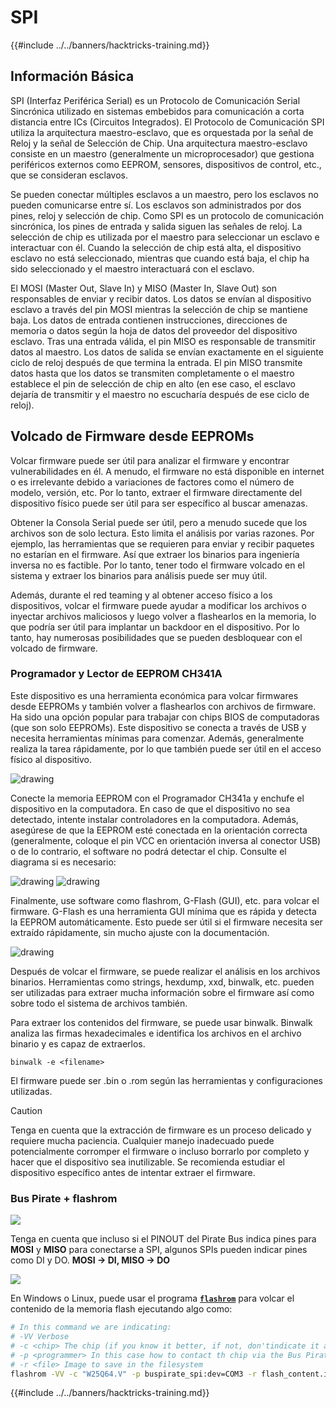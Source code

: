 # SPI

{{#include ../../banners/hacktricks-training.md}}

## Información Básica

SPI (Interfaz Periférica Serial) es un Protocolo de Comunicación Serial Sincrónica utilizado en sistemas embebidos para comunicación a corta distancia entre ICs (Circuitos Integrados). El Protocolo de Comunicación SPI utiliza la arquitectura maestro-esclavo, que es orquestada por la señal de Reloj y la señal de Selección de Chip. Una arquitectura maestro-esclavo consiste en un maestro (generalmente un microprocesador) que gestiona periféricos externos como EEPROM, sensores, dispositivos de control, etc., que se consideran esclavos.

Se pueden conectar múltiples esclavos a un maestro, pero los esclavos no pueden comunicarse entre sí. Los esclavos son administrados por dos pines, reloj y selección de chip. Como SPI es un protocolo de comunicación sincrónica, los pines de entrada y salida siguen las señales de reloj. La selección de chip es utilizada por el maestro para seleccionar un esclavo e interactuar con él. Cuando la selección de chip está alta, el dispositivo esclavo no está seleccionado, mientras que cuando está baja, el chip ha sido seleccionado y el maestro interactuará con el esclavo.

El MOSI (Master Out, Slave In) y MISO (Master In, Slave Out) son responsables de enviar y recibir datos. Los datos se envían al dispositivo esclavo a través del pin MOSI mientras la selección de chip se mantiene baja. Los datos de entrada contienen instrucciones, direcciones de memoria o datos según la hoja de datos del proveedor del dispositivo esclavo. Tras una entrada válida, el pin MISO es responsable de transmitir datos al maestro. Los datos de salida se envían exactamente en el siguiente ciclo de reloj después de que termina la entrada. El pin MISO transmite datos hasta que los datos se transmiten completamente o el maestro establece el pin de selección de chip en alto (en ese caso, el esclavo dejaría de transmitir y el maestro no escucharía después de ese ciclo de reloj).

## Volcado de Firmware desde EEPROMs

Volcar firmware puede ser útil para analizar el firmware y encontrar vulnerabilidades en él. A menudo, el firmware no está disponible en internet o es irrelevante debido a variaciones de factores como el número de modelo, versión, etc. Por lo tanto, extraer el firmware directamente del dispositivo físico puede ser útil para ser específico al buscar amenazas.

Obtener la Consola Serial puede ser útil, pero a menudo sucede que los archivos son de solo lectura. Esto limita el análisis por varias razones. Por ejemplo, las herramientas que se requieren para enviar y recibir paquetes no estarían en el firmware. Así que extraer los binarios para ingeniería inversa no es factible. Por lo tanto, tener todo el firmware volcado en el sistema y extraer los binarios para análisis puede ser muy útil.

Además, durante el red teaming y al obtener acceso físico a los dispositivos, volcar el firmware puede ayudar a modificar los archivos o inyectar archivos maliciosos y luego volver a flashearlos en la memoria, lo que podría ser útil para implantar un backdoor en el dispositivo. Por lo tanto, hay numerosas posibilidades que se pueden desbloquear con el volcado de firmware.

### Programador y Lector de EEPROM CH341A

Este dispositivo es una herramienta económica para volcar firmwares desde EEPROMs y también volver a flashearlos con archivos de firmware. Ha sido una opción popular para trabajar con chips BIOS de computadoras (que son solo EEPROMs). Este dispositivo se conecta a través de USB y necesita herramientas mínimas para comenzar. Además, generalmente realiza la tarea rápidamente, por lo que también puede ser útil en el acceso físico al dispositivo.

![drawing](../../images/board_image_ch341a.jpg)

Conecte la memoria EEPROM con el Programador CH341a y enchufe el dispositivo en la computadora. En caso de que el dispositivo no sea detectado, intente instalar controladores en la computadora. Además, asegúrese de que la EEPROM esté conectada en la orientación correcta (generalmente, coloque el pin VCC en orientación inversa al conector USB) o de lo contrario, el software no podrá detectar el chip. Consulte el diagrama si es necesario:

![drawing](../../images/connect_wires_ch341a.jpg) ![drawing](../../images/eeprom_plugged_ch341a.jpg)

Finalmente, use software como flashrom, G-Flash (GUI), etc. para volcar el firmware. G-Flash es una herramienta GUI mínima que es rápida y detecta la EEPROM automáticamente. Esto puede ser útil si el firmware necesita ser extraído rápidamente, sin mucho ajuste con la documentación.

![drawing](../../images/connected_status_ch341a.jpg)

Después de volcar el firmware, se puede realizar el análisis en los archivos binarios. Herramientas como strings, hexdump, xxd, binwalk, etc. pueden ser utilizadas para extraer mucha información sobre el firmware así como sobre todo el sistema de archivos también.

Para extraer los contenidos del firmware, se puede usar binwalk. Binwalk analiza las firmas hexadecimales e identifica los archivos en el archivo binario y es capaz de extraerlos.
```
binwalk -e <filename>
```
El firmware puede ser .bin o .rom según las herramientas y configuraciones utilizadas.

> [!CAUTION]
> Tenga en cuenta que la extracción de firmware es un proceso delicado y requiere mucha paciencia. Cualquier manejo inadecuado puede potencialmente corromper el firmware o incluso borrarlo por completo y hacer que el dispositivo sea inutilizable. Se recomienda estudiar el dispositivo específico antes de intentar extraer el firmware.

### Bus Pirate + flashrom

![](<../../images/image (910).png>)

Tenga en cuenta que incluso si el PINOUT del Pirate Bus indica pines para **MOSI** y **MISO** para conectarse a SPI, algunos SPIs pueden indicar pines como DI y DO. **MOSI -> DI, MISO -> DO**

![](<../../images/image (360).png>)

En Windows o Linux, puede usar el programa [**`flashrom`**](https://www.flashrom.org/Flashrom) para volcar el contenido de la memoria flash ejecutando algo como:
```bash
# In this command we are indicating:
# -VV Verbose
# -c <chip> The chip (if you know it better, if not, don'tindicate it and the program might be able to find it)
# -p <programmer> In this case how to contact th chip via the Bus Pirate
# -r <file> Image to save in the filesystem
flashrom -VV -c "W25Q64.V" -p buspirate_spi:dev=COM3 -r flash_content.img
```
{{#include ../../banners/hacktricks-training.md}}
